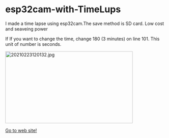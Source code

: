 # esp32cam-with-TimeLups
I made a time lapse using esp32cam.The save method is SD card. Low cost and seaveing power

If If you want to change the time, change 180 (3 minutes) on line 101.
This unit of number is seconds.

<a href="https://s-fishing.com/resthouse/files/medias/my_image/2021/202103/20210223120132.jpg"><img title="20210223120132.jpg" src="https://s-fishing.com/resthouse/files/media_thumbnails/my_image/2021/202103/20210223120132.jpg" alt="20210223120132.jpg" width="400" height="226" loading="lazy" /></a>

<a href="https://s-fishing.com/resthouse/view/527">Go to web site!</a>
